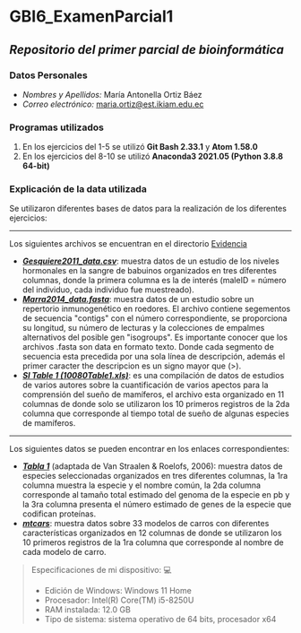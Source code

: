# GBI6_ExamenParcial1
***Repositorio del primer parcial de bioinformática***
-
### Datos Personales
- *Nombres y Apellidos:* María Antonella Ortiz Báez
- *Correo electrónico:* maria.ortiz@est.ikiam.edu.ec

### Programas utilizados
1. En los ejercicios del 1-5 se utilizó **Git Bash 2.33.1** y **Atom 1.58.0**
2. En los ejercicios del 8-10 se utilizó **Anaconda3 2021.05 (Python 3.8.8 64-bit)**

### Explicación de la data utilizada 
Se utilizaron diferentes bases de datos para la realización de los diferentes ejercicios:
***
Los siguientes archivos se encuentran en el directorio [Evidencia](https://github.com/AntonellaOrtiz/GBI6_ExamenParcial1/tree/main/Evidencia)
- ***[Gesquiere2011_data.csv](https://github.com/AntonellaOrtiz/GBI6_ExamenParcial1/blob/main/Evidencia/Gesquiere2011_data.csv)***: muestra datos de un estudio de los niveles hormonales en la sangre de babuinos organizados en tres diferentes columnas, donde la primera columna es la de interés (maleID = número del individuo, cada individuo fue muestreado).
- ***[Marra2014_data.fasta](https://github.com/AntonellaOrtiz/GBI6_ExamenParcial1/blob/main/Evidencia/Marra2014_data.fasta)***: muestra datos de un estudio sobre un repertorio inmunogenético en roedores. El archivo contiene segementos de secuencia "contigs" con el número correspondiente, se proporciona su longitud, su número de lecturas y la colecciones de empalmes alternativos del posible gen "isogroups". Es importante conocer que los archivos .fasta son data en formato texto. Donde cada segmento de secuencia esta precedida por una sola línea de descripción, además el primer caracter the descripcion es un signo mayor que (>). 
- ***[SI Table 1 (10080Table1.xls)](https://github.com/AntonellaOrtiz/GBI6_ExamenParcial1/blob/main/Evidencia/10080Table1.xls)***: es una compilación de datos de estudios de varios autores sobre la cuantificación de varios apectos para la comprensión del sueño de mamíferos, el archivo esta organizado en 11 columnas de donde solo se utilizaron los 10 primeros registros de la 2da columna que corresponde al tiempo total de sueño de algunas especies de mamíferos.
****
Los siguientes datos se pueden encontrar en los enlaces correspondientes:
- ***[Tabla 1](https://www.nature.com/scitable/topicpage/eukaryotic-genome-complexity-437/)*** (adaptada de Van Straalen & Roelofs, 2006): muestra datos de especies seleccionadas organizados en tres diferentes columnas, la 1ra columna muestra la especie y el nombre común, la 2da columna corresponde al tamaño total estimado del genoma de la especie en pb y la 3ra columna  presenta el número estimado de genes de la especie que codifican proteínas.
- ***[mtcars](https://github.com/sap0408/mtcars/blob/master/mtcars.csv)***: muestra datos sobre 33 modelos de carros con diferentes características organizados en 12 columnas de donde se utilizaron los 10 primeros registros de la 1ra columna que corresponde al nombre de cada modelo de carro.

> Especificaciones de mi dispositivo: :computer:
> - Edición de Windows: Windows 11 Home
> - Procesador: Intel(R) Core(TM) i5-8250U
> - RAM instalada: 12.0 GB
> - Tipo de sistema: sistema operativo de 64 bits, procesador x64
